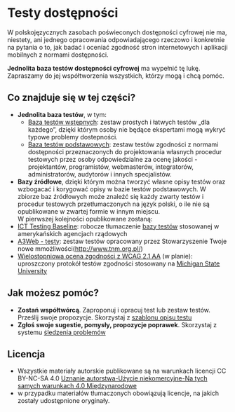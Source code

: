 # Testy dostępności
W polskojęzycznych zasobach poświeconych dostępności cyfrowej nie ma, niestety, ani jednego opracowania odpowiadającego rzeczowo i konkretnie na pytania o to, jak badać i oceniać zgodność stron internetowych i aplikacji mobilnych z normami dostępności.  

**Jednolita baza testów dostępności cyfrowej** ma wypełnić tę lukę. Zapraszamy do jej współtworzenia wszystkich, którzy mogą i chcą pomóc. 

## Co znajduje się w tej części?
- **Jednolita baza testów**, w tym:
  - [Baza testów wstępnych](testy/00_P_Wprowadzenie.md): zestaw prostych i łatwych testów „dla każdego”, dzięki którym osoby nie będące ekspertami mogą wykryć typowe problemy dostepności.
  - [Baza testów podstawowych](testy/H0_00_wprowadzenie.md): zestaw testów zgodności z normami dostępności przeznaczonych do projektowania własnych procedur testowych przez osoby odpowiedzialne za ocenę jakości - projektantów, programistów, webmasterów, integratorów, administratorów, audytorów i innych specjalistów.
- **Bazy źródłowe**, dzięki którym można tworzyć własne opisy testów oraz wzbogacać i korygować opisy w bazie testów podstawowych. W zbiorze baz źródłowych może znaleźć się każdy zwarty testów i procedur testowych przetłumaczonych na język polski, o ile nie są opublikowane w zwartej formie w innym miejscu.   
  W pierwszej kolejności opublikowane zostaną:
- [ICT Testing Baseline](testy/ICT_00_wprowadzenie.md): robocze tłumaczenie [bazy testów](https://section508coordinators.github.io/ICTTestingBaseline/) stosowanej w amerykańskich agencjach rządowych
- [A3Web - testy](0-0-0_wprowadzenie.md): zestaw testów opracowany przez Stowarzyszenie Twoje nowe mmożliwości(http://www.tnm.org.pl/)
- [Wielostopniowa ocena zgodności z WCAG 2.1 AA](testy/MSU_00_wprowadzenie.md) (w planie): uproszczony protokół testów zgodności stosowany na [Michigan State University](https://uarc.msu.edu/resources/tools)

## Jak możesz pomóc?
- **Zostań współtwórcą**. Zaproponuj i opracuj test lub zestaw testów. Prześlij swoje propozycje. Skorzystaj z [szablonu opisu testu](szablon_opisu_testu.md)
- **Zgłoś swoje sugestie, pomysły, propozycje poprawek**. Skorzystaj z systemu [śledzenia problemów](https://github.com/lepszyweb/wcag-testy/issues) 

## Licencja
- Wszystkie materiały autorskie publikowane są na warunkach licencji CC BY-NC-SA 4.0
[Uznanie autorstwa-Użycie niekomercyjne-Na tych samych warunkach 4.0 Międzynarodowe](https://creativecommons.org/licenses/by-nc-sa/4.0/deed.pl) 
- w przypadku materiałów tłumaczonych obowiązują licencje, na jakich zostały udostępnione oryginały.

